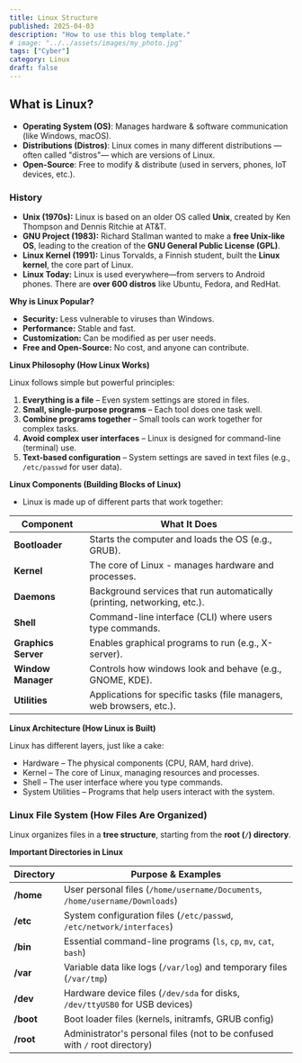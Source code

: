 ```yaml
---
title: Linux Structure
published: 2025-04-03
description: "How to use this blog template."
# image: "../../assets/images/my_photo.jpg"
tags: ["Cyber"]
category: Linux
draft: false
---
```


## What is Linux?
- **Operating System (OS)**: Manages hardware & software communication (like Windows, macOS).
- **Distributions (Distros)**: Linux comes in many different distributions — often called "distros"— which are versions of Linux.
- **Open-Source**: Free to modify & distribute (used in servers, phones, IoT devices, etc.).


### History
- **Unix (1970s):** Linux is based on an older OS called **Unix**, created by Ken Thompson and Dennis Ritchie at AT&T.
- **GNU Project (1983):** Richard Stallman wanted to make a **free Unix-like OS**, leading to the creation of the **GNU General Public License (GPL)**.
- **Linux Kernel (1991):** Linus Torvalds, a Finnish student, built the **Linux kernel**, the core part of Linux.
- **Linux Today:** Linux is used everywhere—from servers to Android phones. There are **over 600 distros** like Ubuntu, Fedora, and RedHat.


**Why is Linux Popular?**

- **Security:** Less vulnerable to viruses than Windows.
- **Performance:** Stable and fast.
- **Customization:** Can be modified as per user needs.
- **Free and Open-Source:** No cost, and anyone can contribute.

**Linux Philosophy (How Linux Works)**

Linux follows simple but powerful principles:

1. **Everything is a file** – Even system settings are stored in files.
2. **Small, single-purpose programs** – Each tool does one task well.
3. **Combine programs together** – Small tools can work together for complex tasks.
4. **Avoid complex user interfaces** – Linux is designed for command-line (terminal) use.
5. **Text-based configuration** – System settings are saved in text files (e.g., `/etc/passwd` for user data).

**Linux Components (Building Blocks of Linux)**

- Linux is made up of different parts that work together:


| Component        | What It Does                                                                 |
|------------------|------------------------------------------------------------------------------|
| **Bootloader**   | Starts the computer and loads the OS (e.g., GRUB).                           |
| **Kernel**       | The core of Linux - manages hardware and processes.                          |
| **Daemons**      | Background services that run automatically (printing, networking, etc.).     |
| **Shell**        | Command-line interface (CLI) where users type commands.                      |
| **Graphics Server** | Enables graphical programs to run (e.g., X-server).                        |
| **Window Manager** | Controls how windows look and behave (e.g., GNOME, KDE).                   |
| **Utilities**    | Applications for specific tasks (file managers, web browsers, etc.).         |


**Linux Architecture (How Linux is Built)**

Linux has different layers, just like a cake:

- Hardware – The physical components (CPU, RAM, hard drive).
- Kernel – The core of Linux, managing resources and processes.
- Shell – The user interface where you type commands.
- System Utilities – Programs that help users interact with the system.

### **Linux File System (How Files Are Organized)**

Linux organizes files in a **tree structure**, starting from the **root (`/`) directory**.

**Important Directories in Linux**

| Directory  | Purpose & Examples                                                                 |
|------------|-----------------------------------------------------------------------------------|
| **/home**  | User personal files (`/home/username/Documents`, `/home/username/Downloads`)      |
| **/etc**   | System configuration files (`/etc/passwd`, `/etc/network/interfaces`)             |
| **/bin**   | Essential command-line programs (`ls`, `cp`, `mv`, `cat`, `bash`)                 |
| **/var**   | Variable data like logs (`/var/log`) and temporary files (`/var/tmp`)             |
| **/dev**   | Hardware device files (`/dev/sda` for disks, `/dev/ttyUSB0` for USB devices)      |
| **/boot**  | Boot loader files (kernels, initramfs, GRUB config)                               |
| **/root**  | Administrator's personal files (not to be confused with `/` root directory)       |